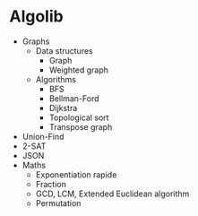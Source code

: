 # Algolib

- Graphs
    - Data structures
        - Graph
        - Weighted graph
    - Algorithms
        - BFS
        - Bellman-Ford
        - Dijkstra
        - Topological sort
        - Transpose graph
- Union-Find
- 2-SAT
- JSON
- Maths
    - Exponentiation rapide
    - Fraction
    - GCD, LCM, Extended Euclidean algorithm
    - Permutation
